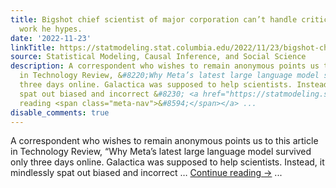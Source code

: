 ```yaml
---
title: Bigshot chief scientist of major corporation can’t handle criticism of the
  work he hypes.
date: '2022-11-23'
linkTitle: https://statmodeling.stat.columbia.edu/2022/11/23/bigshot-chief-scientist-of-major-corporation-cant-handle-criticism-of-the-work-he-hypes/
source: Statistical Modeling, Causal Inference, and Social Science
description: A correspondent who wishes to remain anonymous points us to this article
  in Technology Review, &#8220;Why Meta’s latest large language model survived only
  three days online. Galactica was supposed to help scientists. Instead, it mindlessly
  spat out biased and incorrect &#8230; <a href="https://statmodeling.stat.columbia.edu/2022/11/23/bigshot-chief-scientist-of-major-corporation-cant-handle-criticism-of-the-work-he-hypes/">Continue
  reading <span class="meta-nav">&#8594;</span></a> ...
disable_comments: true
---
```

A correspondent who wishes to remain anonymous points us to this article in Technology Review, &#8220;Why Meta’s latest large language model survived only three days online. Galactica was supposed to help scientists. Instead, it mindlessly spat out biased and incorrect &#8230; <a href="https://statmodeling.stat.columbia.edu/2022/11/23/bigshot-chief-scientist-of-major-corporation-cant-handle-criticism-of-the-work-he-hypes/">Continue reading <span class="meta-nav">&#8594;</span></a> ...